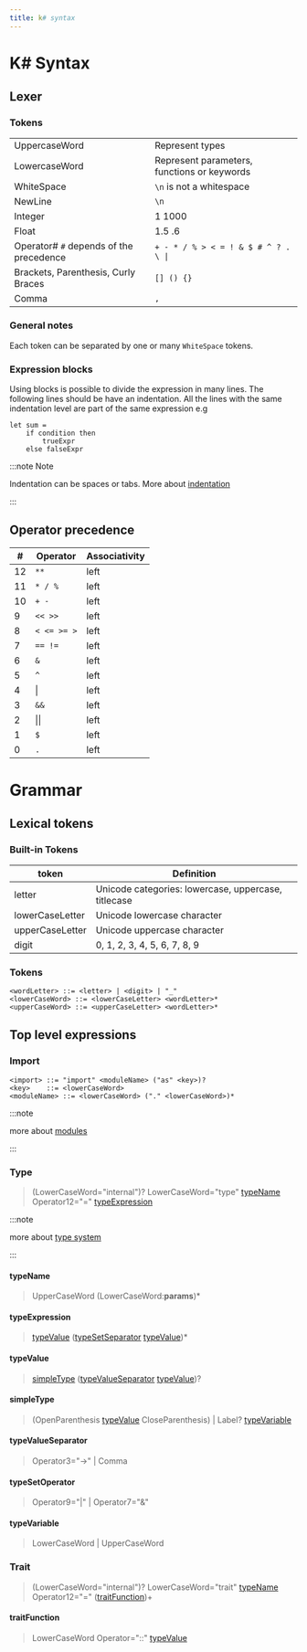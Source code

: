 ```yaml
---
title: k# syntax
---
```


# K# Syntax

## Lexer

### Tokens

|                                         |                                                      |
| --------------------------------------- | ---------------------------------------------------- |
| UppercaseWord                           | Represent types                                      |
| LowercaseWord                           | Represent parameters, functions or keywords          |
| WhiteSpace                              | `\n` is not a whitespace                             |
| NewLine                                 | `\n`                                                 |
| Integer                                 | 1 1000                                               |
| Float                                   | 1.5 .6                                               |
| Operator# `#` depends of the precedence | <code>+ - * / % > < = ! &  $ # ^ ? . \ &#124;</code> |
| Brackets, Parenthesis, Curly Braces     | `[] () {}`                                           |
| Comma                                   | `,`                                                  |

### General notes 

Each token can be separated by one or many `WhiteSpace` tokens. 

### Expression blocks

Using blocks is possible to divide the expression in many lines. The following lines should be have an indentation. All the lines with the same indentation level are part of the same expression e.g

```
let sum = 
    if condition then
        trueExpr
    else falseExpr
```

:::note Note 

Indentation can be spaces or tabs. More about [indentation](#indentation)

:::

## Operator precedence

| #   | Operator     | Associativity |
| --- | ------------ | ------------- |
| 12  | `**`         | left          |
| 11  | `* / %`      | left          |
| 10  | `+ -`        | left          |
| 9   | `<< >>`      | left          |
| 8   | `< <= >= >`  | left          |
| 7   | `== !=`      | left          |
| 6   | `&`          | left          |
| 5   | `^`          | left          |
| 4   | &#124;       | left          |
| 3   | `&&`         | left          |
| 2   | &#124;&#124; | left          |
| 1   | `$`          | left          |
| 0   | `.`          | left          |

# Grammar

## Lexical tokens

### Built-in Tokens

| token           | Definition                                          |
| --------------- | --------------------------------------------------- |
| letter          | Unicode categories: lowercase, uppercase, titlecase |
| lowerCaseLetter | Unicode lowercase character                         |
| upperCaseLetter | Unicode uppercase character                         |
| digit           | 0, 1, 2, 3, 4, 5, 6, 7, 8, 9                        |

### Tokens

```bnf
<wordLetter> ::= <letter> | <digit> | "_"
<lowerCaseWord> ::= <lowerCaseLetter> <wordLetter>*
<upperCaseWord> ::= <upperCaseLetter> <wordLetter>*
```

## Top level expressions

### Import

```bnf
<import> ::= "import" <moduleName> ("as" <key>)?
<key>    ::= <lowerCaseWord>
<moduleName> ::= <lowerCaseWord> ("." <lowerCaseWord>)*
```

:::note

more about [modules](0005-modules.md)

:::

### Type

> (LowerCaseWord="internal")? LowerCaseWord="type" [typeName](#typename) Operator12="=" [typeExpression](#typeexpression) 

:::note

more about [type system](0001-typesystem.md)

:::

#### typeName 

> UpperCaseWord (LowerCaseWord:**params**)*

#### typeExpression 

> [typeValue](#typeValue) ([typeSetSeparator](#typesetseparator) [typeValue](#typevalue))*

#### typeValue

> [simpleType](#simpletype) ([typeValueSeparator](#typevalueseparator) [typeValue](#typevalue))?

#### simpleType

> (OpenParenthesis [typeValue](#typevalue) CloseParenthesis) | Label? [typeVariable](#typevariable) 

#### typeValueSeparator

> Operator3="->" | Comma

#### typeSetOperator

> Operator9="|" | Operator7="&"

#### typeVariable

> LowerCaseWord | UpperCaseWord

### Trait

> (LowerCaseWord="internal")? LowerCaseWord="trait" [typeName](#typename) Operator12="=" ([traitFunction](#traitfunction))+

#### traitFunction

> LowerCaseWord Operator="::" [typeValue](#typevalue)
